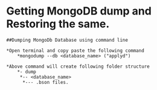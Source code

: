 # Getting MongoDB dump and Restoring the same.

    ##Dumping MongoDb Database using command line
    
    *Open terminal and copy paste the following command
        *mongodump --db <database_name> ("applyd")

    *Above command will create following folder structure
        *- dump
         *-- <database_name>
          *--- .bson files.
